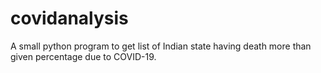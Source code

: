 # covidanalysis
A small python program to get list of Indian state having death more than given percentage due to COVID-19.
